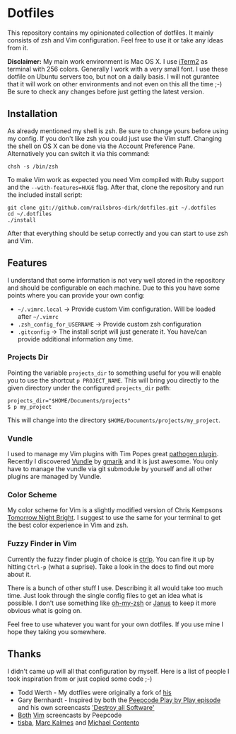 # Dotfiles

This repository contains my opinionated collection of dotfiles. It mainly
consists of zsh and Vim configuration. Feel free to use it or take any
ideas from it.

**Disclaimer:** My main work environment is Mac OS X. I use [iTerm2][1] as
terminal with 256 colors. Generally I work with a very small font. I use
these dotfile on Ubuntu servers too, but not on a daily basis. I will
not gurantee that it will work on other environments and not even on
this all the time ;-) Be sure to check any changes before just getting
the latest version.

## Installation

As already mentioned my shell is zsh. Be sure to change yours before
using my config. If you don't like zsh you could just use the Vim stuff.
Changing the shell on OS X can be done via the Account Preference Pane.
Alternatively you can switch it via this command:

    chsh -s /bin/zsh

To make Vim work as expected you need Vim compiled with Ruby support and
the `--with-features=HUGE` flag. After that, clone the repository and
run the included install script:

    git clone git://github.com/railsbros-dirk/dotfiles.git ~/.dotfiles
    cd ~/.dotfiles
    ./install

After that everything should be setup correctly and you can start to use
zsh and Vim.

## Features

I understand that some information is not very well stored in the
repository and should be configurable on each machine. Due to this you
have some points where you can provide your own config:

  * `~/.vimrc.local` -> Provide custom Vim configuration. Will be loaded
  after `~/.vimrc`
  * `.zsh_config_for_USERNAME` -> Provide custom zsh configuration
  * `.gitconfig` -> The install script will just generate it. You
  have/can provide additional information any time.

### Projects Dir

Pointing the variable `projects_dir` to something useful for you will
enable you to use the shortcut `p PROJECT_NAME`. This will bring you
directly to the given directory under the configured `projects_dir` path:

    projects_dir="$HOME/Documents/projects"
    $ p my_project

This will change into the directory `$HOME/Documents/projects/my_project`.

### Vundle

I used to manage my Vim plugins with Tim Popes great [pathogen plugin][2].
Recently I discovered [Vundle][3] by [gmarik][4] and it is just awesome.
You only have to manage the vundle via git submodule by yourself and all
other plugins are managed by Vundle.

### Color Scheme

My color scheme for Vim is a slightly modified version of Chris Kempsons
[Tomorrow Night Bright][5]. I suggest to use the same for your terminal
to get the best color experience in Vim and zsh.

### Fuzzy Finder in Vim

Currently the fuzzy finder plugin of choice is [ctrlp][6]. You can fire
it up by hitting `Ctrl-p` (what a suprise). Take a look in the docs to
find out more about it.

There is a bunch of other stuff I use. Describing it all would take too
much time. Just look through the single config files to get an idea what
is possible. I don't use something like [oh-my-zsh][7] or [Janus][8] to
keep it more obvious what is going on.

Feel free to use whatever you want for your own dotfiles. If you use
mine I hope they taking you somewhere.

## Thanks

I didn't came up will all that configuration by myself. Here is a list
of people I took inspiration from or just copied some code ;-)

  * Todd Werth - My dotfiles were originally a fork of [his][9]
  * Gary Bernhardt - Inspired by both the [Peepcode Play by Play episode][11]
  and his own screencasts ['Destroy all Software'][12]
  * [Both][13] [Vim][14] screencasts by Peepcode
  * [tisba][17], [Marc Kalmes][15] and [Michael Contento][16]

[1]: http://www.iterm2.com/
[2]: https://github.com/tpope/vim-pathogen
[3]: https://github.com/gmarik/vundle
[4]: http://gmarik.info/about
[5]: https://github.com/chriskempson/tomorrow-theme
[6]: https://github.com/kien/ctrlp.vim
[7]: https://github.com/robbyrussell/oh-my-zsh
[8]: https://github.com/carlhuda/janus
[9]: https://github.com/twerth
[10]: https://github.com/garybernhardt/dotfiles
[11]: https://peepcode.com/products/play-by-play-bernhardt
[12]: https://www.destroyallsoftware.com/screencasts
[13]: https://peepcode.com/products/smash-into-vim-i
[14]: https://peepcode.com/products/smash-into-vim-ii
[15]: https://github.com/mkalmes/dotfiles
[16]: https://github.com/michaelcontento/dotfiles
[17]: http://tisba.de/
